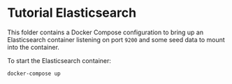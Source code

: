 # Tutorial Elasticsearch

This folder contains a Docker Compose configuration to bring up an Elasticsearch
container listening on port `9200` and some seed data to mount into the
container.

To start the Elasticsearch container:

```bash
docker-compose up
```
